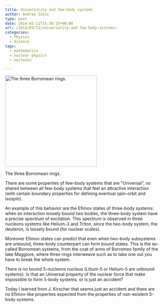 ```yaml
---
title: Universality and few-body systems
author: Andrea Idini
type: post
date: 2014-03-11T15:38:15+00:00
url: /2014/03/11/universality-and-few-body-systems/
categories:
  - Physics
  - Science
tags:
  - mathematics
  - nuclear physics
  - nucleons

---
```

<div id="attachment_48" style="width: 310px" class="wp-caption alignleft">
  <a href="/wilt/wp-content/uploads/sites/4/2014/03/604px-Borromean_Rings_Illusion.png" rel="lightbox[45]"><img aria-describedby="caption-attachment-48" class="size-medium wp-image-48" alt="The three Borromean rings." src="/wilt/wp-content/uploads/sites/4/2014/03/604px-Borromean_Rings_Illusion-300x297.png" width="300" height="297" srcset="http://www.phme.it/wilt/wp-content/uploads/sites/4/2014/03/604px-Borromean_Rings_Illusion-300x297.png 300w, http://www.phme.it/wilt/wp-content/uploads/sites/4/2014/03/604px-Borromean_Rings_Illusion-150x150.png 150w, http://www.phme.it/wilt/wp-content/uploads/sites/4/2014/03/604px-Borromean_Rings_Illusion-262x260.png 262w, http://www.phme.it/wilt/wp-content/uploads/sites/4/2014/03/604px-Borromean_Rings_Illusion.png 604w" sizes="(max-width: 300px) 100vw, 300px" /></a>
  
  <p id="caption-attachment-48" class="wp-caption-text">
    The three Borromean rings.
  </p>
</div>

There are some properties of few-body systems that are "Universal", so shared between all few-body systems that feel an attractive interaction (with certain boundary properties for defining eventual spin-orbit and isospin).

An example of this behavior are the Efimov states of three-body systems: when an interaction loosely bound two bodies, the three-body system have a precise spectrum of excitation. This spectrum is observed in three nucleons systems like Helium-3 and Triton, since the two-body system, the deuteron, is loosely bound (for nuclear scales).

Moreover Efimov states can predict that even when two-body subsystems are unbound, three-body counterpart can form bound states. This is the so-called Borromean systems, from the coat of arms of Borromeo family of the lake Maggiore, where three rings interweave such as to take one out you have to break the whole system.

There is no bound 5-nucleons nucleus (Litium-5 or Helium-5 are unbound systems). Is that an Universal property of the nuclear force that make impossible to form 5-body systems, or is just an accident?

Today I learned from J. Kirscher that seems just an accident and there are no Efimov-like properties expected from the properties of non-existent 5-body systems.